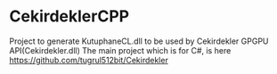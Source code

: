 # CekirdeklerCPP
Project to generate KutuphaneCL.dll to be used by Cekirdekler GPGPU API(Cekirdekler.dll)
The main project which is for C#, is here <a href="https://github.com/tugrul512bit/Cekirdekler"> https://github.com/tugrul512bit/Cekirdekler </a>

